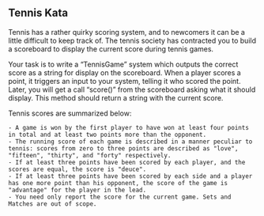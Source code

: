 ## Tennis Kata

Tennis has a rather quirky scoring system, and to newcomers it can be a little difficult to keep track of. The tennis society has contracted you to build a scoreboard to display the current score during tennis games.

Your task is to write a “TennisGame” system which outputs the correct score as a string for display on the scoreboard. When a player scores a point, it triggers an input to your system, telling it who scored the point. Later, you will get a call “score()” from the scoreboard asking what it should display. This method should return a string with the current score.

Tennis scores are summarized below:

    - A game is won by the first player to have won at least four points in total and at least two points more than the opponent.
    - The running score of each game is described in a manner peculiar to tennis: scores from zero to three points are described as "love", "fifteen", "thirty", and "forty" respectively.
    - If at least three points have been scored by each player, and the scores are equal, the score is "deuce".
    - If at least three points have been scored by each side and a player has one more point than his opponent, the score of the game is "advantage" for the player in the lead.
    - You need only report the score for the current game. Sets and Matches are out of scope.
